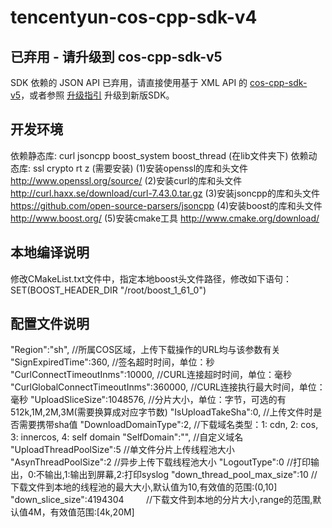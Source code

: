 # tencentyun-cos-cpp-sdk-v4

## 已弃用 - 请升级到 cos-cpp-sdk-v5
SDK 依赖的 JSON API 已弃用，请直接使用基于 XML API 的 [cos-cpp-sdk-v5](https://github.com/tencentyun/cos-cpp-sdk-v5)，或者参照 [升级指引](https://cloud.tencent.com/document/product/436/31354) 升级到新版SDK。

## 开发环境

依赖静态库: curl jsoncpp boost_system boost_thread  (在lib文件夹下)
依赖动态库: ssl crypto rt z  (需要安装)
(1)安装openssl的库和头文件 http://www.openssl.org/source/ 
(2)安装curl的库和头文件 http://curl.haxx.se/download/curl-7.43.0.tar.gz 
(3)安装jsoncpp的库和头文件 https://github.com/open-source-parsers/jsoncpp 
(4)安装boost的库和头文件 http://www.boost.org/ 
(5)安装cmake工具 http://www.cmake.org/download/ 

## 本地编译说明

修改CMakeList.txt文件中，指定本地boost头文件路径，修改如下语句：
SET(BOOST_HEADER_DIR "/root/boost_1_61_0")

## 配置文件说明

"Region":"sh",                    //所属COS区域，上传下载操作的URL均与该参数有关
"SignExpiredTime":360,            //签名超时时间，单位：秒
"CurlConnectTimeoutInms":10000,   //CURL连接超时时间，单位：毫秒
"CurlGlobalConnectTimeoutInms":360000, //CURL连接执行最大时间，单位：毫秒
"UploadSliceSize":1048576,        //分片大小，单位：字节，可选的有512k,1M,2M,3M(需要换算成对应字节数)
"IsUploadTakeSha":0,              //上传文件时是否需要携带sha值
"DownloadDomainType":2,           //下载域名类型：1: cdn, 2: cos, 3: innercos, 4: self domain
"SelfDomain":"",                  //自定义域名
"UploadThreadPoolSize":5          //单文件分片上传线程池大小
"AsynThreadPoolSize":2            //异步上传下载线程池大小
"LogoutType":0                    //打印输出，0:不输出,1:输出到屏幕,2:打印syslog
"down_thread_pool_max_size":10    //下载文件到本地的线程池的最大大小,默认值为10,有效值的范围:(0,10]
"down_slice_size":4194304         //下载文件到本地的分片大小,range的范围,默认值4M，有效值范围:[4k,20M]
